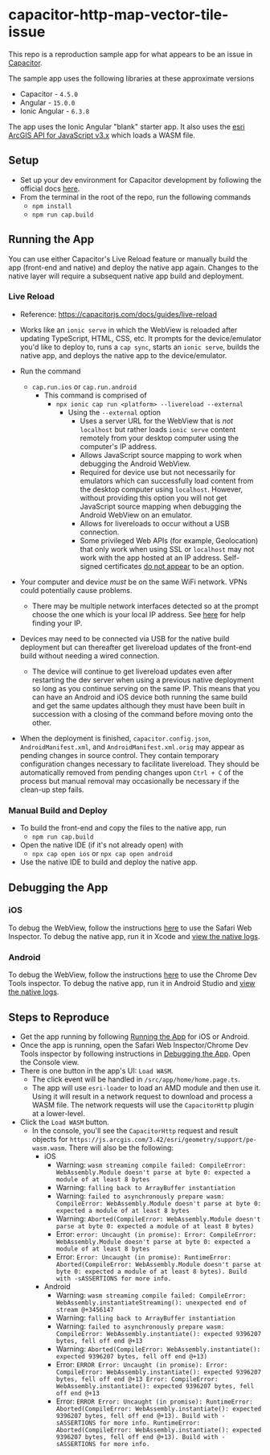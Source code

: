 # capacitor-http-map-vector-tile-issue

This repo is a reproduction sample app for what appears to be an issue in [Capacitor](https://github.com/ionic-team/capacitor).

The sample app uses the following libraries at these approximate versions
- Capacitor - `4.5.0`
- Angular - `15.0.0`
- Ionic Angular - `6.3.8`

The app uses the Ionic Angular "blank" starter app. It also uses the [esri ArcGIS API for JavaScript v3.x](https://developers.arcgis.com/javascript/3/) which loads a WASM file.

## Setup
- Set up your dev environment for Capacitor development by following the official docs [here](https://capacitorjs.com/docs/getting-started/environment-setup).
- From the terminal in the root of the repo, run the following commands
  - `npm install`
  - `npm run cap.build`

## Running the App

You can use either Capacitor's Live Reload feature or manually build the app (front-end and native) and deploy the native app again. Changes to the native layer will require a subsequent native app build and deployment.

### Live Reload
- Reference: https://capacitorjs.com/docs/guides/live-reload
- Works like an `ionic serve` in which the WebView is reloaded after updating TypeScript, HTML, CSS, etc. It prompts for the device/emulator you'd like to deploy to, runs a `cap sync`, starts an `ionic serve`, builds the native app, and deploys the native app to the device/emulator.

- Run the command
  - `cap.run.ios` or `cap.run.android`
    - This command is comprised of
      - `npx ionic cap run <platform> --livereload --external`
        - Using the `--external` option
          - Uses a server URL for the WebView that is _not_ `localhost` but rather loads `ionic serve` content remotely from your desktop computer using the computer's IP address.
          - Allows JavaScript source mapping to work when debugging the Android WebView.
          - Required for device use but not necessarily for emulators which can successfully load content from the desktop computer using `localhost`. However, without providing this option you will not get JavaScript source mapping when debugging the Android WebView on an emulator.
          - Allows for livereloads to occur without a USB connection.
          - Some privileged Web APIs (for example, Geolocation) that only work when using SSL or `localhost` may not work with the app hosted at an IP address. Self-signed certificates [do not appear](https://github.com/ionic-team/capacitor/issues/3707#issuecomment-712997461) to be an option.
- Your computer and device _must_ be on the same WiFi network. VPNs could potentially cause problems.
  - There may be multiple network interfaces detected so at the prompt choose the one which is your local IP address. See [here](https://capacitorjs.com/docs/guides/live-reload#using-with-framework-clis) for help finding your IP.
- Devices may need to be connected via USB for the native build deployment but can thereafter get livereload updates of the front-end build without needing a wired connection.
  - The device will continue to get livereload updates even after restarting the dev server when using a previous native deployment so long as you continue serving on the same IP. This means that you can have an Android and iOS device both running the same build and get the same updates although they must have been built in succession with a closing of the command before moving onto the other.
- When the deployment is finished, `capacitor.config.json`, `AndroidManifest.xml`, and `AndroidManifest.xml.orig` may appear as pending changes in source control. They contain temporary configuration changes necessary to facilitate livereload. They should be automatically removed from pending changes upon `Ctrl + C` of the process but manual removal may occasionally be necessary if the clean-up step fails.

### Manual Build and Deploy
- To build the front-end and copy the files to the native app, run
  - `npm run cap.build`
- Open the native IDE (if it's not already open) with
  - `npx cap open ios` or `npx cap open android`
- Use the native IDE to build and deploy the native app.

## Debugging the App

### iOS

To debug the WebView, follow the instructions [here](https://ionicframework.com/docs/developing/ios#using-safari-web-inspector) to use the Safari Web Inspector. To debug the native app, run it in Xcode and [view the native logs](https://ionicframework.com/docs/developing/ios#viewing-native-logs).

### Android

To debug the WebView, follow the instructions [here](https://ionicframework.com/docs/developing/android#using-chrome-devtools) to use the Chrome Dev Tools inspector. To debug the native app, run it in Android Studio and [view the native logs](https://ionicframework.com/docs/developing/android#viewing-native-logs).

## Steps to Reproduce

- Get the app running by following [Running the App](#running-the-app) for iOS or Android.
- Once the app is running, open the Safari Web Inspector/Chrome Dev Tools inspector by following instructions in [Debugging the App](#debugging-the-app). Open the Console view.
- There is one button in the app's UI: `Load WASM`.
  - The click event will be handled in `/src/app/home/home.page.ts`.
  - The app will use `esri-loader` to load an AMD module and then use it. Using it will result in a network request to download and process a WASM file. The network requests will use the `CapacitorHttp` plugin at a lower-level.
- Click the `Load WASM` button.
  - In the console, you'll see the `CapacitorHttp` request and result objects for `https://js.arcgis.com/3.42/esri/geometry/support/pe-wasm.wasm`. There will also be the following:
    - iOS
      - Warning: `wasm streaming compile failed: CompileError: WebAssembly.Module doesn't parse at byte 0: expected a module of at least 8 bytes`
      - Warning: `falling back to ArrayBuffer instantiation`
      - Warning: `failed to asynchronously prepare wasm: CompileError: WebAssembly.Module doesn't parse at byte 0: expected a module of at least 8 bytes`
      - Warning: `Aborted(CompileError: WebAssembly.Module doesn't parse at byte 0: expected a module of at least 8 bytes)`
      - Error: `error: Uncaught (in promise): Error: CompileError: WebAssembly.Module doesn't parse at byte 0: expected a module of at least 8 bytes`
      - Error: `Error: Uncaught (in promise): RuntimeError: Aborted(CompileError: WebAssembly.Module doesn't parse at byte 0: expected a module of at least 8 bytes). Build with -sASSERTIONS for more info.`
    - Android
      - Warning: `wasm streaming compile failed: CompileError: WebAssembly.instantiateStreaming(): unexpected end of stream @+3456147`
      - Warning: `falling back to ArrayBuffer instantiation`
      - Warning: `failed to asynchronously prepare wasm: CompileError: WebAssembly.instantiate(): expected 9396207 bytes, fell off end @+13`
      - Warning: `Aborted(CompileError: WebAssembly.instantiate(): expected 9396207 bytes, fell off end @+13)`
      - Error: `ERROR Error: Uncaught (in promise): Error: CompileError: WebAssembly.instantiate(): expected 9396207 bytes, fell off end @+13 Error: CompileError: WebAssembly.instantiate(): expected 9396207 bytes, fell off end @+13`
      - Error: `ERROR Error: Uncaught (in promise): RuntimeError: Aborted(CompileError: WebAssembly.instantiate(): expected 9396207 bytes, fell off end @+13). Build with -sASSERTIONS for more info. RuntimeError: Aborted(CompileError: WebAssembly.instantiate(): expected 9396207 bytes, fell off end @+13). Build with -sASSERTIONS for more info.`

